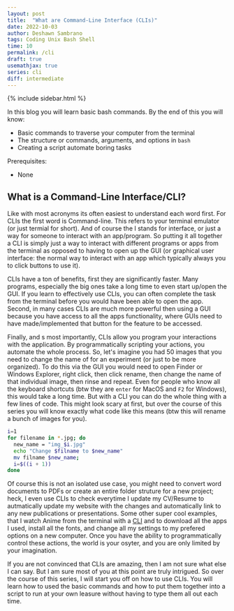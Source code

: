 ```yaml
---
layout: post
title:  "What are Command-Line Interface (CLIs)"
date: 2022-10-03
author: Deshawn Sambrano
tags: Coding Unix Bash Shell
time: 10
permalink: /cli
draft: true
usemathjax: true
series: cli
diff: intermediate
---
```


{% include sidebar.html %}

<section class="takeaways series">

In this blog you will learn basic bash commands. By the end of this you will know:
- Basic commands to traverse your computer from the terminal
- The structure or commands, arguments, and options in `bash`
- Creating a script automate boring tasks

Prerequisites:
- None

</section>

## What is a Command-Line Interface/CLI?

<!-- excerpt-start -->

Like with most acronyms its often easiest to understand each word first.
For CLIs the first word is Command-line.
This refers to your terminal emulator (or just termial for short).
And of course the I stands for interface, or just a way for someone to interact with an app/program.
So putting it all together a CLI is simply just a way to interact with different programs or apps from the terminal as opposed to having to open up the GUI (or graphical user interface: the normal way to interact with an app which typically always you to click buttons to use it).

CLIs have a ton of benefits, first they are significantly faster.
Many programs, especially the big ones take a long time to even start up/open the GUI.
If you learn to effectively use CLIs, you can often complete the task from the terminal before you would have been able to open the app. Second, in many cases CLIs are much more powerful then using a GUI because you have access to all the apps functionality, where GUIs need to have made/implemented that button for the feature to be accessed.

Finally, and s most importantly, CLIs allow you program your interactions with the application.
By programmatically scripting your actions, you automate the whole process.
So, let's imagine you had 50 images that you need to change the name of for an experiment (or just to be more organized).
To do this via the GUI you would need to open Finder or Windows Explorer, right click, then click rename, then change the name of that individual image, then rinse and repeat. Even for people who know all the keyboard shortcuts (btw they are `enter` for MacOS and `F2` for Windows), this would take a long time.
But with a CLI you can do the whole thing with a few lines of code.
This might look scary at first, but over the course of this series you will know exactly what code like this means (btw this will rename a bunch of images for you).

```bash
i=1
for filename in *.jpg; do
  new_name = "img_$i.jpg"
  echo "Change $filname to $new_name"
  mv filname $new_name;
  i=$((i + 1))
done
```

Of course this is not an isolated use case, you might need to convert word documents to PDFs or create an entire folder struture for a new project; heck, I even use CLIs to check everytime I update my CV/Resume to autmatically update my website with the changes and automatically link to any new publications or presentations. 
Some other super cool examples, that I watch Anime from the terminal with a [CLI][anime-terminal] and to download all the apps I used, install all the fonts, and change all my settings to my prefered options on a new computer. Once you have the ability to programmatically control these actions, the world is your osyter, and you are only limited by your imagination. 

If you are not convinced that CLIs are amazing, then I am not sure what else I can say.
But I am sure most of you at this point are truly intrigued.
So over the course of this series, I will start you off on how to use CLIs. 
You will learn how to used the basic commands and how to put them together into a script to run at your own leasure without having to type them all out each time. 

<!-- So, let's imagine you had 10 word documents that you wanted to convert to PDFs.
To do this via a GUI you would need to open each up, go to the file tab, click save as, then change the format, then click PDF, then change the name if applicable -->

[munix]: https://github.com/ibraheemdev/modern-unix "Modern Unix"
[gitbash]: https://gitforwindows.org/ "Git for Windows"
[iTerm2]: https://iterm2.com/ "iTerm2: Terminal Emulator for MacOS"
[ohmyzsh]: https://ohmyz.sh/ "Oh My Zsh: Prettify you Terminal"
[bash-structure]: #the-form-of-commands "The Structure of a Bash Command"
[anime-terminal]: https://github.com/whoisYoges/anime-terminal "CLI: Anime from your Terminal"
